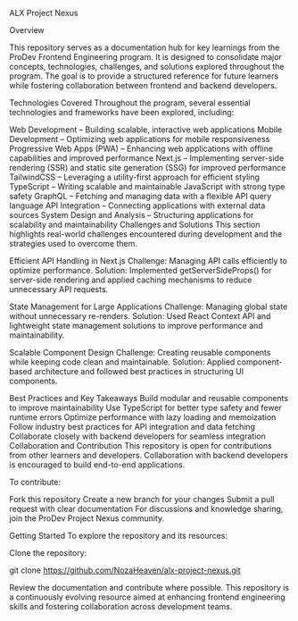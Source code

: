 ALX Project Nexus

Overview

This repository serves as a documentation hub for key learnings from the ProDev Frontend Engineering program. It is designed to consolidate major concepts, technologies, challenges, and solutions explored throughout the program. The goal is to provide a structured reference for future learners while fostering collaboration between frontend and backend developers.

Technologies Covered
Throughout the program, several essential technologies and frameworks have been explored, including:

Web Development – Building scalable, interactive web applications
Mobile Development – Optimizing web applications for mobile responsiveness
Progressive Web Apps (PWA) – Enhancing web applications with offline capabilities and improved performance
Next.js – Implementing server-side rendering (SSR) and static site generation (SSG) for improved performance
TailwindCSS – Leveraging a utility-first approach for efficient styling
TypeScript – Writing scalable and maintainable JavaScript with strong type safety
GraphQL – Fetching and managing data with a flexible API query language
API Integration – Connecting applications with external data sources
System Design and Analysis – Structuring applications for scalability and maintainability
Challenges and Solutions
This section highlights real-world challenges encountered during development and the strategies used to overcome them.

Efficient API Handling in Next.js
Challenge: Managing API calls efficiently to optimize performance.
Solution: Implemented getServerSideProps() for server-side rendering and applied caching mechanisms to reduce unnecessary API requests.

State Management for Large Applications
Challenge: Managing global state without unnecessary re-renders.
Solution: Used React Context API and lightweight state management solutions to improve performance and maintainability.

Scalable Component Design
Challenge: Creating reusable components while keeping code clean and maintainable.
Solution: Applied component-based architecture and followed best practices in structuring UI components.

Best Practices and Key Takeaways
Build modular and reusable components to improve maintainability
Use TypeScript for better type safety and fewer runtime errors
Optimize performance with lazy loading and memoization
Follow industry best practices for API integration and data fetching
Collaborate closely with backend developers for seamless integration
Collaboration and Contribution
This repository is open for contributions from other learners and developers. Collaboration with backend developers is encouraged to build end-to-end applications.

To contribute:

Fork this repository
Create a new branch for your changes
Submit a pull request with clear documentation
For discussions and knowledge sharing, join the ProDev Project Nexus community.

Getting Started
To explore the repository and its resources:

Clone the repository:

git clone https://github.com/NozaHeaven/alx-project-nexus.git

Review the documentation and contribute where possible.
This repository is a continuously evolving resource aimed at enhancing frontend engineering skills and fostering collaboration across development teams.
